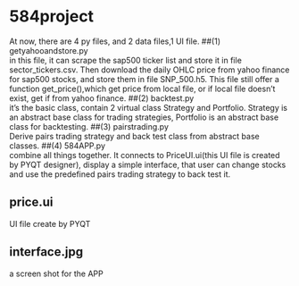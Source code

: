 # 584project
At now, there are 4 py files, and 2 data files,1 UI file.
##(1) getyahooandstore.py         
 in this file, it can scrape the sap500 ticker list and store it in file sector_tickers.csv. Then download the daily OHLC price from yahoo finance for sap500 stocks, and store them in file SNP_500.h5. This file still offer a function get_price(),which get price from local file, or if local file doesn’t exist, get if from yahoo finance.
##(2) backtest.py              
 it’s the basic class, contain 2 virtual class Strategy and Portfolio. Strategy is an abstract base class for trading strategies, Portfolio is an abstract base class for backtesting.
##(3) pairstrading.py           
 Derive pairs trading strategy and back test class from abstract base classes.
##(4) 584APP.py       
 combine all things together. It connects to PriceUI.ui(this UI file is created by PYQT designer), display a simple interface, that user can change stocks and use the predefined pairs trading strategy to back test it.
 
## price.ui
UI file create by PYQT
## interface.jpg
a screen shot for the APP

